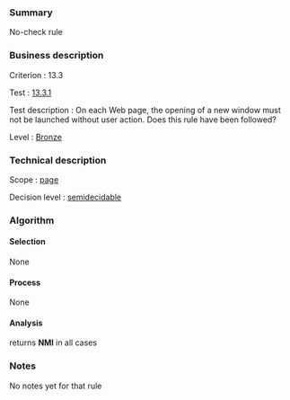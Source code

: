 ### Summary

No-check rule

### Business description

Criterion : 13.3

Test :
[13.3.1](http://www.accessiweb.org/index.php/accessiweb-22-english-version.html#test-13-3-1)

Test description : On each Web page, the opening of a new window must
not be launched without user action. Does this rule have been followed?

Level : [Bronze](/en/category/rules-design/accessiweb-11/level/bronze)

### Technical description

Scope : [page](/en/category/rules-design/accessiweb-11/scope/page)

Decision level :
[semidecidable](/en/category/rules-design/accessiweb-11/decision-level/semidecidable)

### Algorithm

#### Selection

None

#### Process

None

#### Analysis

returns **NMI** in all cases

### Notes

No notes yet for that rule
